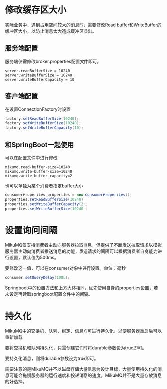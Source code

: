 # 修改缓存区大小

实际业务中，遇到占用空间较大的消息时，需要修改Read buffer和WriteBuffer的缓冲区大小，以防止消息太大造成缓冲区溢出。

## 服务端配置

服务端仅需修改broker.properties配置文件即可。

```properties
server.readBufferSize = 10240
server.writeBufferSize = 10240
server.writeBufferCapacity = 10
```

## 客户端配置

在设置ConnectionFactory时设置

```java
factory.setReadBufferSize(10240);
factory.setWriteBufferSize(10240);
factory.setWriteBufferCapacity(10);
```

## 和SpringBoot一起使用

可以在配置文件中进行修改

```properties
mikumq.read-buffer-size=10240
mikumq.write-buffer-size=10240
mikumq.write-buffer-capacity=2
```

也可以单独为某个消费者指定buffer大小

```java
ConsumerProperties properties = new ConsumerProperties();
properties.setReadBufferSize(10240);
properties.setWriteBufferCapacity(2);
properties.setWriteBufferSize(10240);
```

# 设置询问间隔

MikuMQ仅支持消费者主动向服务器拉取消息，但提供了不断发送拉取请求以模拟服务器主动向消费者推送消息的功能，发送请求的间隔可以根据消费者自身能力进行设置，默认值为500ms。

要修改这一值，可以在consumer对象中进行设置。单位：毫秒

```java
consumer.setQueryDelay(100L);
```

Springboot中的设置方法和上方大体相同，优先使用自身的properties设置，若未设定再读取springboot配置文件中的间隔。

# 持久化

MikuMQ中的交换机、队列、绑定、信息均可进行持久化，以便服务器重启后可以重新加载

要将交换机和队列持久化，只需创建它们时将durable参数设为true即可。

要持久化消息，则将durable参数设为true即可。

需要注意的是MikuMQ并不以磁盘存储大量信息为设计目标，大量使用持久化的消息可能会拖慢服务器的运行速度和投递消息的速度。MikuMQ并不是大量存放消息的好选择。